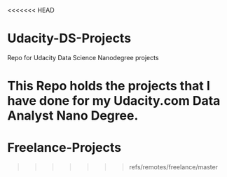 <<<<<<< HEAD
# Udacity-DS-Projects
Repo for Udacity Data Science Nanodegree projects

This Repo holds the projects that I have done for my Udacity.com Data Analyst Nano Degree.
=======
# Freelance-Projects
>>>>>>> refs/remotes/freelance/master
